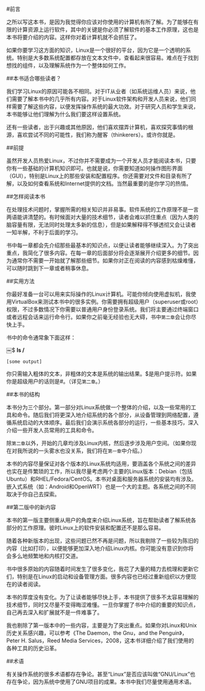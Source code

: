 #前言

之所以写这本书，是因为我觉得你应该对你使用的计算机有所了解。为了能够在有限的计算资源上运行软件，其中的关键是你必须了解软件的基本工作原理，这也是本书将要介绍的内容。这样你对着计算机就不会抓狂了。

如果你要学习这方面的知识，Linux是一个很好的平台，因为它是一个透明的系统。特别是大多数系统配置都存放在文本文件中，查看起来很容易。难点在于找到想找的组件，以及理解系统作为一个整体如何工作。

##本书适合哪些读者？

我们学习Linux的原因可能各不相同。对于IT从业者（如系统运维人员）来说，他们需要了解本书中的几乎所有内容。对于Linux软件架构和开发人员来说，他们同样需要了解这些内容，以便发挥操作系统的最大功效。对于研究人员和学生来说，本书能够让他们理解为什么我们要这样设置系统。

还有一些读者，出于兴趣或其他原因，他们喜欢摆弄计算机，喜欢探究事情的根源，喜欢尝试不同的可能性，我们称为醒客（thinkerers）。或许你就是。

##前提

虽然开发人员热爱Linux，不过你并不需要成为一个开发人员才能阅读本书，只要你有一些基础的计算机知识即可。也就是说，你需要知道如何操作图形界面（GUI），特别是Linux上的那些安装和配置程序。你还需要对文件和目录有所了解，以及如何查看系统和Internet提供的文档。当然最重要的是你学习的热情。

##怎样阅读本书

在处理技术问题时，掌握所需的相关知识并非易事。软件系统的工作原理不是一言两语能讲清楚的。有时候面对大量的技术细节，读者会难以抓住重点（因为人类的脑容量有限，无法同时处理太多新的信息），但是如果解释得不够透彻又会让读者一知半解，不利于后面的学习。

书中每一章都会先介绍那些最基本的知识点，以便让读者能够继续深入。为了突出重点，我简化了很多内容。在每一章的后面部分将会逐渐展开介绍更多的细节。因为通常你不需要一开始就了解那些细节。如果你对正在阅读的内容感到枯燥难懂，可以随时跳到下一章或者稍事休息。

##实用方法

你最好准备一台可以用来实际操作的Linux计算机。可能你倾向使用虚拟机，我使用VirtualBox来测试本书中的很多实例。你需要拥有超级用户（superuser或root）权限，不过多数情况下你需要以普通用户身份登录系统。我们将主要通过终端窗口或者远程会话来运行命令行。如果你之前毫无经验也无大碍，书中`第二章`会让你尽快上手。

书中的命令通常象下面这样：

￼$ **ls /**

```
[some output]
```

你只需输入粗体的文本，非粗体的文本是系统的输出结果。$是用户提示符。如果你是超级用户的话则是\#。（详见`第二章`。）

##本书的结构

本书分为三个部分。第一部分对Linux系统做一个整体的介绍，以及一些常用的工具和命令。随后我们将更深入地介绍系统的各个部分，从设备管理到网络配置，遵循系统启动的大体顺序。最后我们会演示系统各部分的运行，一些基本技巧，深入介绍一些开发人员常用的工具和命令。

除`第二章`以外，开始的几章均涉及Linux内核，然后逐步涉及用户空间。（如果你现在对我所说的一头雾水也没关系，我们将在`第一章`中介绍。）

本书的内容尽量保证对各个版本的Linux系统均适用，要涵盖各个系统之间的差异也实在是件繁琐的工作，所以我尽量考虑两个主要的Linux版本：Debian（包括Ubuntu）和RHEL/Fedora/CentOS。本书对桌面和服务器系统的安装均有涉及。嵌入式系统（如：Android和OpenWRT）也是一个大的主题。各系统之间的不同取决于你自己去探索。

##第二版中的新内容

本书的第一版主要侧重从用户的角度来介绍Linux系统，旨在帮助读者了解系统各部分的工作原理。彼时Linux上的软件安装和配置还不是那么容易。

随着各种新版本的出现，这些问题已然不再是问题，所以我剔除了一些较为陈旧的内容（比如打印），以便能够更加深入地介绍Linux内核。你可能没有意识到你将会多么地频繁地和内核打交道。

书中很多原始的内容随着时间发生了很多变化，我花了大量的精力去梳理和更新它们，特别是在Linux的启动和设备管理方面。很多内容也已经过重新组织以方便现在的读者阅读。

本书的厚度没有变化。为了让读者能够尽快上手，本书提供了很多不太容易理解的技术细节，同时又尽量不变得晦涩难懂。一旦你掌握了书中介绍的重要的知识点，自己再去深入和扩展就不是一件难事了。

我也剔除了第一版本中的一些内容，主要是为了突出重点。如果你对Linux和Unix历史关系感兴趣，可以参考《The Daemon，the Gnu，and the Penguin》，Peter H. Salus，Reed Media Services，2008，这本书详细介绍了我们使用的各种工具的历史沿革。

##术语

有关操作系统的很多术语都存在争论。甚至“Linux”是否应该叫做“GNU/Linux”也存在争论，因为系统中使用了GNU项目的成果。本书中我们尽量使用通用术语。